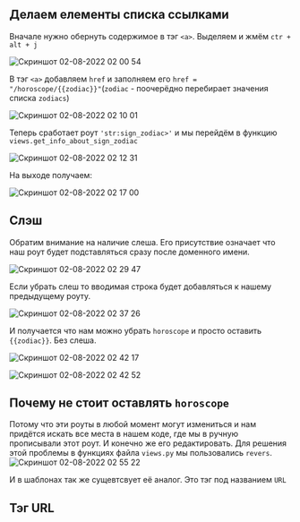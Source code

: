 ## Делаем елементы списка ссылками
Вначале нужно обернуть содержимое в тэг `<a>`. Выделяем и жмём `ctr + alt + j`

![Скриншот 02-08-2022 02 00 54](https://user-images.githubusercontent.com/84935915/182259528-ee56bcf3-efdc-47c1-9d70-4803aeca0298.png)

В тэг `<a>` добавляем `href` и заполняем его `href = "/horoscope/{{zodiac}}"`(`zodiac` - поочерёдно перебирает значения списка
`zodiacs`)

![Скриншот 02-08-2022 02 10 01](https://user-images.githubusercontent.com/84935915/182260311-4efddaf5-09b4-4373-9c02-4b88f6a18ae8.png)

Теперь сработает роут `'str:sign_zodiac>'` и мы перейдём в функцию `views.get_info_about_sign_zodiac`

![Скриншот 02-08-2022 02 12 31](https://user-images.githubusercontent.com/84935915/182260516-6459927c-ea6d-4044-847a-2adc8911b627.png)

На выходе получаем:

![Скриншот 02-08-2022 02 17 00](https://user-images.githubusercontent.com/84935915/182260883-bdee27a0-80c6-41bc-b6f4-3cfa2f73259f.png)

## Слэш

Обратим внимание на наличие слеша. Его присутствие означает что наш роут будет подставляться сразу после доменного имени.

![Скриншот 02-08-2022 02 29 47](https://user-images.githubusercontent.com/84935915/182262263-14cfd8e6-b453-4e44-af90-f2bfbe5c1048.png)

Если убрать слеш то вводимая строка будет добавляться к нашему предыдущему роуту.

![Скриншот 02-08-2022 02 37 26](https://user-images.githubusercontent.com/84935915/182262584-3532356a-3551-401f-8b3c-6edc4e6249df.png)

И получается что нам можно убрать `horoscope` и просто оставить `{{zodiac}}`. Без слеша.

![Скриншот 02-08-2022 02 42 17](https://user-images.githubusercontent.com/84935915/182262970-010215c2-1ff4-47bc-8225-ade067638148.png)

![Скриншот 02-08-2022 02 42 52](https://user-images.githubusercontent.com/84935915/182263026-d9631cdc-0250-45b6-bd54-6ca58bf3d6c1.png)

## Почему не стоит оставлять `horoscope`

Потому что эти роуты в любой момент могут измениться и нам придётся искать все места в нашем коде, где мы в ручную прописывали этот роут. И конечно же его редактировать. Для решения этой проблемы в функциях файла `views.py` мы пользовались `revers`. 
![Скриншот 02-08-2022 02 55 22](https://user-images.githubusercontent.com/84935915/182264057-b20b2485-c72d-4e7b-ae49-d8bc5aa0a8f4.png)

И в шаблонах так же сущевтсвует её аналог. Это тэг под названием `URL`

## Тэг URL



